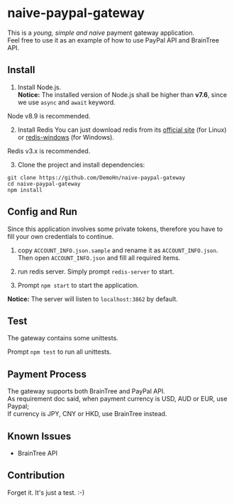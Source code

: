 # naive-paypal-gateway

This is a _young, simple and naive_ payment gateway application.   
Feel free to use it as an example of how to use PayPal API and BrainTree API.

## Install

1. Install Node.js.  
__Notice:__ The installed version of Node.js shall be higher than __v7.6__, since we use `async` and `await` keyword.  

Node v8.9 is recommended.

2. Install Redis
You can just download redis from its [official site](https://redis.io/) (for Linux) or [redis-windows](https://github.com/MicrosoftArchive/redis) (for Windows).  

Redis v3.x is recommended.
 
3. Clone the project and install dependencies:  

```
git clone https://github.com/DemoHn/naive-paypal-gateway
cd naive-paypal-gateway
npm install
```

## Config and Run
Since this application involves some private tokens, therefore you have to fill your own credentials to continue.

1. copy `ACCOUNT_INFO.json.sample` and rename it as `ACCOUNT_INFO.json`. Then open `ACCOUNT_INFO.json` and fill all required items.  

2. run redis server. Simply prompt `redis-server` to start.  

3. Prompt `npm start` to start the application.  

__Notice:__ The server will listen to `localhost:3862` by default.

## Test
The gateway contains some unittests.

Prompt `npm test` to run all unittests.

## Payment Process
The gateway supports both BrainTree and PayPal API.  
As requirement doc said, when payment currency is USD, AUD or EUR, use Paypal;  
If currency is JPY, CNY or HKD, use BrainTree instead.  


## Known Issues
- BrainTree API

## Contribution

Forget it. It's just a test. :-)